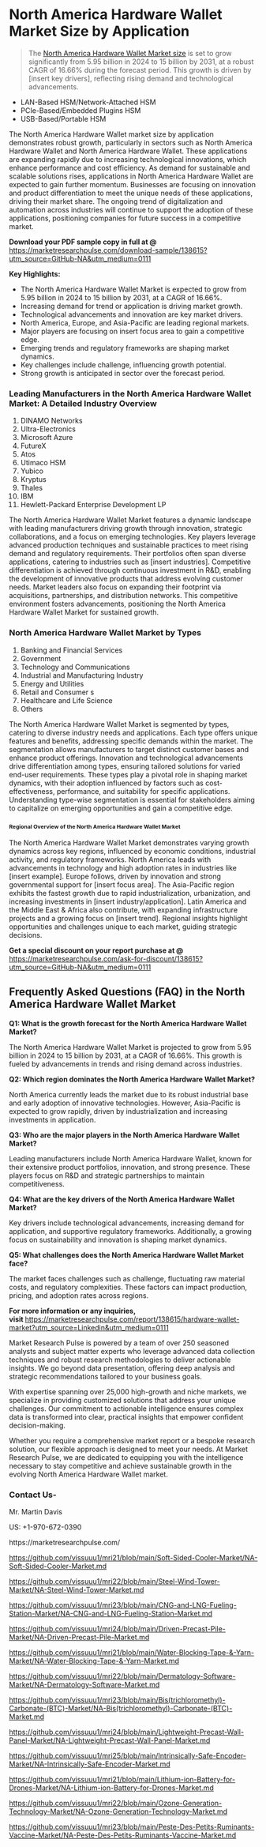 <h1>North America Hardware Wallet Market&nbsp;Size by Application</h1><blockquote><p>The <a href="https://marketresearchpulse.com/download-sample/138615?utm_source=GitHub-NA&amp;utm_medium=0111">North America Hardware Wallet Market size</a> is set to grow significantly from 5.95 billion in 2024 to 15 billion by 2031, at a robust CAGR of 16.66% during the forecast period. This growth is driven by [insert key drivers], reflecting rising demand and technological advancements.</p></blockquote><ul><li>LAN-Based HSM/Network-Attached HSM <li> PCIe-Based/Embedded Plugins HSM <li> USB-Based/Portable HSM</li></ul><p>The North America Hardware Wallet market size by application demonstrates robust growth, particularly in sectors such as North America Hardware Wallet and North America Hardware Wallet. These applications are expanding rapidly due to increasing technological innovations, which enhance performance and cost efficiency. As demand for sustainable and scalable solutions rises, applications in North America Hardware Wallet are expected to gain further momentum. Businesses are focusing on innovation and product differentiation to meet the unique needs of these applications, driving their market share. The ongoing trend of digitalization and automation across industries will continue to support the adoption of these applications, positioning companies for future success in a competitive market.</p><p><strong>Download your PDF sample copy in full at @ </strong><a href="https://marketresearchpulse.com/download-sample/138615?utm_source=GitHub-NA&amp;utm_medium=0111">https://marketresearchpulse.com/download-sample/138615?utm_source=GitHub-NA&amp;utm_medium=0111</a></p><p><strong>Key Highlights: </strong></p><ul><li>The North America Hardware Wallet Market is expected to grow from 5.95 billion in 2024 to 15 billion by 2031, at a CAGR of 16.66%.</li><li>Increasing demand for trend or application is driving market growth.</li><li>Technological advancements and innovation are key market drivers.</li><li>North America, Europe, and Asia-Pacific are leading regional markets.</li><li>Major players are focusing on insert focus area to gain a competitive edge.</li><li>Emerging trends and regulatory frameworks are shaping market dynamics.</li><li>Key challenges include challenge, influencing growth potential.</li><li>Strong growth is anticipated in sector over the forecast period.</li></ul><h3>Leading Manufacturers in the North America Hardware Wallet Market: A Detailed Industry Overview</h3><ol><li>DINAMO Networks</li><li>Ultra-Electronics</li><li>Microsoft Azure</li><li>FutureX</li><li>Atos</li><li>Utimaco HSM</li><li>Yubico</li><li>Kryptus</li><li>Thales</li><li>IBM</li><li>Hewlett-Packard Enterprise Development LP</li></ol><div class="flex max-w-full flex-col flex-grow"><div class="min-h-8 text-message flex w-full flex-col items-end gap-2 whitespace-normal break-words [.text-message+&amp;]:mt-5" dir="auto" data-message-author-role="assistant" data-message-id="fd8432e4-4910-450d-b182-61b7bfb0a01f" data-message-model-slug="gpt-4o"><div class="flex w-full flex-col gap-1 empty:hidden first:pt-[3px]"><div class="markdown prose w-full break-words dark:prose-invert light"><p>The North America Hardware Wallet Market features a dynamic landscape with leading manufacturers driving growth through innovation, strategic collaborations, and a focus on emerging technologies. Key players leverage advanced production techniques and sustainable practices to meet rising demand and regulatory requirements. Their portfolios often span diverse applications, catering to industries such as [insert industries]. Competitive differentiation is achieved through continuous investment in R&amp;D, enabling the development of innovative products that address evolving customer needs. Market leaders also focus on expanding their footprint via acquisitions, partnerships, and distribution networks. This competitive environment fosters advancements, positioning the North America Hardware Wallet Market for sustained growth.</p></div></div></div></div><h3>North America Hardware Wallet Market by Types</h3><ol><li>Banking and Financial Services <li> Government <li> Technology and Communications <li> Industrial and Manufacturing Industry <li> Energy and Utilities <li> Retail and Consumer s <li> Healthcare and Life Science <li> Others</li></ol><div class="flex max-w-full flex-col flex-grow"><div class="min-h-8 text-message flex w-full flex-col items-end gap-2 whitespace-normal break-words [.text-message+&amp;]:mt-5" dir="auto" data-message-author-role="assistant" data-message-id="084470be-0bb7-4664-bddf-5156b4f41249" data-message-model-slug="gpt-4o-mini"><div class="flex w-full flex-col gap-1 empty:hidden first:pt-[3px]"><div class="markdown prose w-full break-words dark:prose-invert light"><p>The North America Hardware Wallet Market is segmented by types, catering to diverse industry needs and applications. Each type offers unique features and benefits, addressing specific demands within the market. The segmentation allows manufacturers to target distinct customer bases and enhance product offerings. Innovation and technological advancements drive differentiation among types, ensuring tailored solutions for varied end-user requirements. These types play a pivotal role in shaping market dynamics, with their adoption influenced by factors such as cost-effectiveness, performance, and suitability for specific applications. Understanding type-wise segmentation is essential for stakeholders aiming to capitalize on emerging opportunities and gain a competitive edge.</p></div></div></div></div><h3><span style="font-size: 11px;">Regional Overview of the North America Hardware Wallet Market</span></h3><div class="flex max-w-full flex-col flex-grow"><div class="min-h-8 text-message flex w-full flex-col items-end gap-2 whitespace-normal break-words [.text-message+&amp;]:mt-5" dir="auto" data-message-author-role="assistant" data-message-id="e9038762-ce64-4e30-91c9-9bd413514231" data-message-model-slug="gpt-4o-mini"><div class="flex w-full flex-col gap-1 empty:hidden first:pt-[3px]"><div class="markdown prose w-full break-words dark:prose-invert light"><p>The North America Hardware Wallet Market demonstrates varying growth dynamics across key regions, influenced by economic conditions, industrial activity, and regulatory frameworks. North America leads with advancements in technology and high adoption rates in industries like [insert example]. Europe follows, driven by innovation and strong governmental support for [insert focus area]. The Asia-Pacific region exhibits the fastest growth due to rapid industrialization, urbanization, and increasing investments in [insert industry/application]. Latin America and the Middle East &amp; Africa also contribute, with expanding infrastructure projects and a growing focus on [insert trend]. Regional insights highlight opportunities and challenges unique to each market, guiding strategic decisions.</p></div></div></div></div><p><strong>Get a special discount on your report purchase at @ </strong><a href="https://marketresearchpulse.com/ask-for-discount/138615?utm_source=GitHub-NA&amp;utm_medium=0111">https://marketresearchpulse.com/ask-for-discount/138615?utm_source=GitHub-NA&amp;utm_medium=0111</a></p><h2>Frequently Asked Questions (FAQ) in the North America Hardware Wallet Market</h2><p><strong>Q1: What is the growth forecast for the North America Hardware Wallet Market?</strong></p><p>The North America Hardware Wallet Market is projected to grow from 5.95 billion in 2024 to 15 billion by 2031, at a CAGR of 16.66%. This growth is fueled by advancements in trends and rising demand across industries.</p><p><strong>Q2: Which region dominates the North America Hardware Wallet Market?</strong></p><p>North America currently leads the market due to its robust industrial base and early adoption of innovative technologies. However, Asia-Pacific is expected to grow rapidly, driven by industrialization and increasing investments in application.</p><p><strong>Q3: Who are the major players in the North America Hardware Wallet Market?</strong></p><p>Leading manufacturers include North America Hardware Wallet, known for their extensive product portfolios, innovation, and strong presence. These players focus on R&amp;D and strategic partnerships to maintain competitiveness.</p><p><strong>Q4: What are the key drivers of the North America Hardware Wallet Market?</strong></p><p>Key drivers include technological advancements, increasing demand for application, and supportive regulatory frameworks. Additionally, a growing focus on sustainability and innovation is shaping market dynamics.</p><p><strong>Q5: What challenges does the North America Hardware Wallet Market face?</strong></p><p>The market faces challenges such as challenge, fluctuating raw material costs, and regulatory complexities. These factors can impact production, pricing, and adoption rates across regions.</p><p><strong>For more information or any inquiries, visit&nbsp;</strong><a href="https://marketresearchpulse.com/report/138615/hardware-wallet-market?utm_source=Linkedin&utm_medium=0111">https://marketresearchpulse.com/report/138615/hardware-wallet-market?utm_source=Linkedin&utm_medium=0111</a></p><p>Market Research Pulse is powered by a team of over 250 seasoned analysts and subject matter experts who leverage advanced data collection techniques and robust research methodologies to deliver actionable insights. We go beyond data presentation, offering deep analysis and strategic recommendations tailored to your business goals.</p><p>With expertise spanning over 25,000 high-growth and niche markets, we specialize in providing customized solutions that address your unique challenges. Our commitment to actionable intelligence ensures complex data is transformed into clear, practical insights that empower confident decision-making.</p><p>Whether you require a comprehensive market report or a bespoke research solution, our flexible approach is designed to meet your needs. At Market Research Pulse, we are dedicated to equipping you with the intelligence necessary to stay competitive and achieve sustainable growth in the evolving North America Hardware Wallet market.</p><h3><strong>Contact Us-</strong></h3><p>Mr. Martin Davis</p><p>US: +1-970-672-0390</p><p>https://marketresearchpulse.com/</p><p><a href="https://github.com/vissuuu1/mri21/blob/main/Soft-Sided-Cooler-Market/NA-Soft-Sided-Cooler-Market.md">https://github.com/vissuuu1/mri21/blob/main/Soft-Sided-Cooler-Market/NA-Soft-Sided-Cooler-Market.md</a></p><p><a href="https://github.com/vissuuu1/mri22/blob/main/Steel-Wind-Tower-Market/NA-Steel-Wind-Tower-Market.md">https://github.com/vissuuu1/mri22/blob/main/Steel-Wind-Tower-Market/NA-Steel-Wind-Tower-Market.md</a></p><p><a href="https://github.com/vissuuu1/mri23/blob/main/CNG-and-LNG-Fueling-Station-Market/NA-CNG-and-LNG-Fueling-Station-Market.md">https://github.com/vissuuu1/mri23/blob/main/CNG-and-LNG-Fueling-Station-Market/NA-CNG-and-LNG-Fueling-Station-Market.md</a></p><p><a href="https://github.com/vissuuu1/mri24/blob/main/Driven-Precast-Pile-Market/NA-Driven-Precast-Pile-Market.md">https://github.com/vissuuu1/mri24/blob/main/Driven-Precast-Pile-Market/NA-Driven-Precast-Pile-Market.md</a></p><p><a href="https://github.com/vissuuu1/mri21/blob/main/Water-Blocking-Tape-&-Yarn-Market/NA-Water-Blocking-Tape-&-Yarn-Market.md">https://github.com/vissuuu1/mri21/blob/main/Water-Blocking-Tape-&-Yarn-Market/NA-Water-Blocking-Tape-&-Yarn-Market.md</a></p><p><a href="https://github.com/vissuuu1/mri22/blob/main/Dermatology-Software-Market/NA-Dermatology-Software-Market.md">https://github.com/vissuuu1/mri22/blob/main/Dermatology-Software-Market/NA-Dermatology-Software-Market.md</a></p><p><a href="https://github.com/vissuuu1/mri23/blob/main/Bis(trichloromethyl)-Carbonate-(BTC)-Market/NA-Bis(trichloromethyl)-Carbonate-(BTC)-Market.md">https://github.com/vissuuu1/mri23/blob/main/Bis(trichloromethyl)-Carbonate-(BTC)-Market/NA-Bis(trichloromethyl)-Carbonate-(BTC)-Market.md</a></p><p><a href="https://github.com/vissuuu1/mri24/blob/main/Lightweight-Precast-Wall-Panel-Market/NA-Lightweight-Precast-Wall-Panel-Market.md">https://github.com/vissuuu1/mri24/blob/main/Lightweight-Precast-Wall-Panel-Market/NA-Lightweight-Precast-Wall-Panel-Market.md</a></p><p><a href="https://github.com/vissuuu1/mri25/blob/main/Intrinsically-Safe-Encoder-Market/NA-Intrinsically-Safe-Encoder-Market.md">https://github.com/vissuuu1/mri25/blob/main/Intrinsically-Safe-Encoder-Market/NA-Intrinsically-Safe-Encoder-Market.md</a></p><p><a href="https://github.com/vissuuu1/mri21/blob/main/Lithium-ion-Battery-for-Drones-Market/NA-Lithium-ion-Battery-for-Drones-Market.md">https://github.com/vissuuu1/mri21/blob/main/Lithium-ion-Battery-for-Drones-Market/NA-Lithium-ion-Battery-for-Drones-Market.md</a></p><p><a href="https://github.com/vissuuu1/mri22/blob/main/Ozone-Generation-Technology-Market/NA-Ozone-Generation-Technology-Market.md">https://github.com/vissuuu1/mri22/blob/main/Ozone-Generation-Technology-Market/NA-Ozone-Generation-Technology-Market.md</a></p><p><a href="https://github.com/vissuuu1/mri23/blob/main/Peste-Des-Petits-Ruminants-Vaccine-Market/NA-Peste-Des-Petits-Ruminants-Vaccine-Market.md">https://github.com/vissuuu1/mri23/blob/main/Peste-Des-Petits-Ruminants-Vaccine-Market/NA-Peste-Des-Petits-Ruminants-Vaccine-Market.md</a></p>
